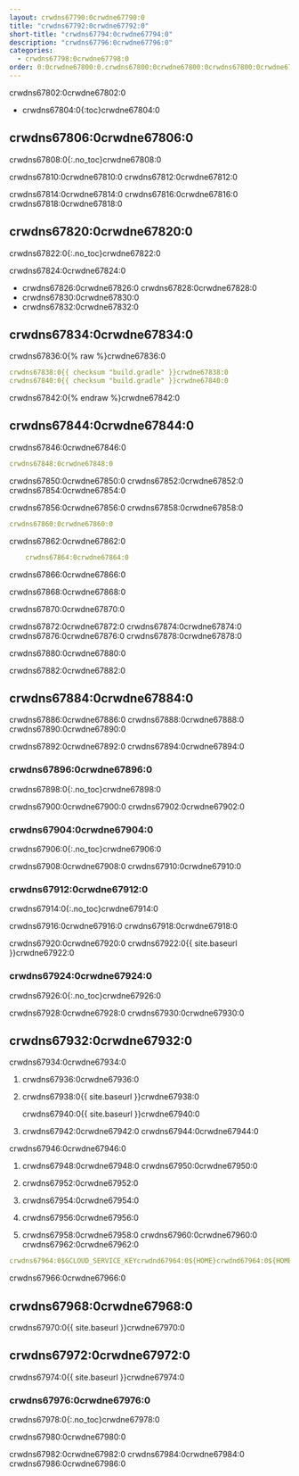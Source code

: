 ```yaml
---
layout: crwdns67790:0crwdne67790:0
title: "crwdns67792:0crwdne67792:0"
short-title: "crwdns67794:0crwdne67794:0"
description: "crwdns67796:0crwdne67796:0"
categories:
  - crwdns67798:0crwdne67798:0
order: 0:0crwdne67800:0.crwdns67800:0crwdne67800:0crwdns67800:0crwdne67800:030crwdns67800:0crwdne67800:07crwdns67800:0crwdne67800:01crwdns67800:0crwdne67800:0
---
```

crwdns67802:0crwdne67802:0

- crwdns67804:0{:toc}crwdne67804:0

## crwdns67806:0crwdne67806:0

crwdns67808:0{:.no_toc}crwdne67808:0

crwdns67810:0crwdne67810:0 crwdns67812:0crwdne67812:0

crwdns67814:0crwdne67814:0 crwdns67816:0crwdne67816:0 crwdns67818:0crwdne67818:0

## crwdns67820:0crwdne67820:0

crwdns67822:0{:.no_toc}crwdne67822:0

crwdns67824:0crwdne67824:0

- crwdns67826:0crwdne67826:0 crwdns67828:0crwdne67828:0
- crwdns67830:0crwdne67830:0
- crwdns67832:0crwdne67832:0

## crwdns67834:0crwdne67834:0

crwdns67836:0{% raw %}crwdne67836:0

```yaml
crwdns67838:0{{ checksum "build.gradle" }}crwdne67838:0
crwdns67840:0{{ checksum "build.gradle" }}crwdne67840:0
```

crwdns67842:0{% endraw %}crwdne67842:0

## crwdns67844:0crwdne67844:0

crwdns67846:0crwdne67846:0

```yaml
crwdns67848:0crwdne67848:0
```

crwdns67850:0crwdne67850:0 crwdns67852:0crwdne67852:0 crwdns67854:0crwdne67854:0

crwdns67856:0crwdne67856:0 crwdns67858:0crwdne67858:0

```yaml
crwdns67860:0crwdne67860:0
```

crwdns67862:0crwdne67862:0

```yaml
    crwdns67864:0crwdne67864:0
```

crwdns67866:0crwdne67866:0

crwdns67868:0crwdne67868:0

crwdns67870:0crwdne67870:0

crwdns67872:0crwdne67872:0 crwdns67874:0crwdne67874:0 crwdns67876:0crwdne67876:0 crwdns67878:0crwdne67878:0

crwdns67880:0crwdne67880:0

crwdns67882:0crwdne67882:0

## crwdns67884:0crwdne67884:0

crwdns67886:0crwdne67886:0 crwdns67888:0crwdne67888:0 crwdns67890:0crwdne67890:0

crwdns67892:0crwdne67892:0 crwdns67894:0crwdne67894:0

### crwdns67896:0crwdne67896:0

crwdns67898:0{:.no_toc}crwdne67898:0

crwdns67900:0crwdne67900:0 crwdns67902:0crwdne67902:0

### crwdns67904:0crwdne67904:0

crwdns67906:0{:.no_toc}crwdne67906:0

crwdns67908:0crwdne67908:0 crwdns67910:0crwdne67910:0

### crwdns67912:0crwdne67912:0

crwdns67914:0{:.no_toc}crwdne67914:0

crwdns67916:0crwdne67916:0 crwdns67918:0crwdne67918:0

crwdns67920:0crwdne67920:0 crwdns67922:0{{ site.baseurl }}crwdne67922:0

### crwdns67924:0crwdne67924:0

crwdns67926:0{:.no_toc}crwdne67926:0

crwdns67928:0crwdne67928:0 crwdns67930:0crwdne67930:0

## crwdns67932:0crwdne67932:0

crwdns67934:0crwdne67934:0

1. crwdns67936:0crwdne67936:0

2. crwdns67938:0{{ site.baseurl }}crwdne67938:0
    
    crwdns67940:0{{ site.baseurl }}crwdne67940:0

3. crwdns67942:0crwdne67942:0 crwdns67944:0crwdne67944:0

crwdns67946:0crwdne67946:0

1. crwdns67948:0crwdne67948:0 crwdns67950:0crwdne67950:0

2. crwdns67952:0crwdne67952:0

3. crwdns67954:0crwdne67954:0

4. crwdns67956:0crwdne67956:0

5. crwdns67958:0crwdne67958:0 crwdns67960:0crwdne67960:0 crwdns67962:0crwdne67962:0

```yaml
crwdns67964:0$GCLOUD_SERVICE_KEYcrwdnd67964:0${HOME}crwdnd67964:0${HOME}crwdnd67964:0${GOOGLE_PROJECT_ID}crwdnd67964:0${GOOGLE_PROJECT_ID}crwdnd67964:0[BUCKET_NAME]crwdnd67964:0[OBJECT_NAME]crwdnd67964:0${CIRCLE_ARTIFACTS}crwdne67964:0
```

crwdns67966:0crwdne67966:0

## crwdns67968:0crwdne67968:0

crwdns67970:0{{ site.baseurl }}crwdne67970:0

## crwdns67972:0crwdne67972:0

crwdns67974:0{{ site.baseurl }}crwdne67974:0

### crwdns67976:0crwdne67976:0

crwdns67978:0{:.no_toc}crwdne67978:0

crwdns67980:0crwdne67980:0

crwdns67982:0crwdne67982:0 crwdns67984:0crwdne67984:0 crwdns67986:0crwdne67986:0
